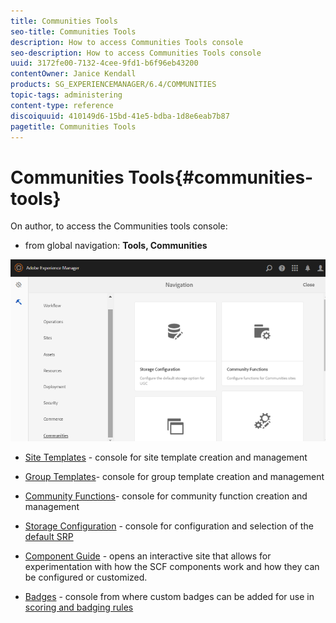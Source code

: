 ```yaml
---
title: Communities Tools
seo-title: Communities Tools
description: How to access Communities Tools console
seo-description: How to access Communities Tools console
uuid: 3172fe00-7132-4cee-9fd1-b6f96eb43200
contentOwner: Janice Kendall
products: SG_EXPERIENCEMANAGER/6.4/COMMUNITIES
topic-tags: administering
content-type: reference
discoiquuid: 410149d6-15bd-41e5-bdba-1d8e6eab7b87
pagetitle: Communities Tools
---
```


# Communities Tools{#communities-tools}

On author, to access the Communities tools console:

* from global navigation: **Tools, Communities**

![chlimage_1-129](assets/chlimage_1-129.png)

* [Site Templates](sites.md) - console for site template creation and management
* [Group Templates](tools-groups.md)- console for group template creation and management
* [Community Functions](functions.md)- console for community function creation and management
* [Storage Configuration](srp-config.md) - console for configuration and selection of the [default SRP](working-with-srp.md)

* [Component Guide](components-guide.md) - opens an interactive site that allows for experimentation with how the SCF components work and how they can be configured or customized.
* [Badges](badges.md) - console from where custom badges can be added for use in [scoring and badging rules](implementing-scoring.md)

